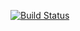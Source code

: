 [![Build Status](https://travis-ci.org/pl0q1n/goDHT.svg?branch=master)](https://travis-ci.org/pl0q1n/goDHT)
